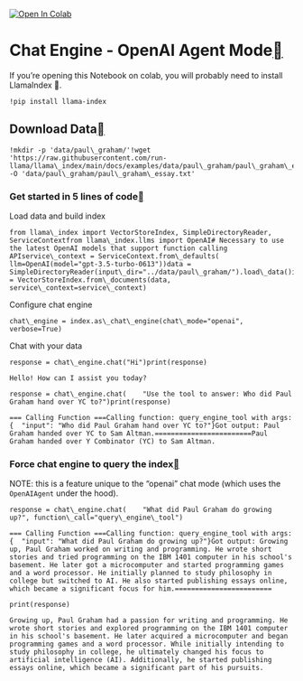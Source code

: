 [![Open In Colab](https://colab.research.google.com/assets/colab-badge.svg)](https://colab.research.google.com/github/jerryjliu/llama_index/blob/main/docs/examples/chat_engine/chat_engine_openai.ipynb)

Chat Engine - OpenAI Agent Mode[](#chat-engine-openai-agent-mode "Permalink to this heading")
==============================================================================================

If you’re opening this Notebook on colab, you will probably need to install LlamaIndex 🦙.


```
!pip install llama-index
```
Download Data[](#download-data "Permalink to this heading")
------------------------------------------------------------


```
!mkdir -p 'data/paul\_graham/'!wget 'https://raw.githubusercontent.com/run-llama/llama\_index/main/docs/examples/data/paul\_graham/paul\_graham\_essay.txt' -O 'data/paul\_graham/paul\_graham\_essay.txt'
```
### Get started in 5 lines of code[](#get-started-in-5-lines-of-code "Permalink to this heading")

Load data and build index


```
from llama\_index import VectorStoreIndex, SimpleDirectoryReader, ServiceContextfrom llama\_index.llms import OpenAI# Necessary to use the latest OpenAI models that support function calling APIservice\_context = ServiceContext.from\_defaults(    llm=OpenAI(model="gpt-3.5-turbo-0613"))data = SimpleDirectoryReader(input\_dir="../data/paul\_graham/").load\_data()index = VectorStoreIndex.from\_documents(data, service\_context=service\_context)
```
Configure chat engine


```
chat\_engine = index.as\_chat\_engine(chat\_mode="openai", verbose=True)
```
Chat with your data


```
response = chat\_engine.chat("Hi")print(response)
```

```
Hello! How can I assist you today?
```

```
response = chat\_engine.chat(    "Use the tool to answer: Who did Paul Graham hand over YC to?")print(response)
```

```
=== Calling Function ===Calling function: query_engine_tool with args: {  "input": "Who did Paul Graham hand over YC to?"}Got output: Paul Graham handed over YC to Sam Altman.========================Paul Graham handed over Y Combinator (YC) to Sam Altman.
```
### Force chat engine to query the index[](#force-chat-engine-to-query-the-index "Permalink to this heading")

NOTE: this is a feature unique to the “openai” chat mode (which uses the `OpenAIAgent` under the hood).


```
response = chat\_engine.chat(    "What did Paul Graham do growing up?", function\_call="query\_engine\_tool")
```

```
=== Calling Function ===Calling function: query_engine_tool with args: {  "input": "What did Paul Graham do growing up?"}Got output: Growing up, Paul Graham worked on writing and programming. He wrote short stories and tried programming on the IBM 1401 computer in his school's basement. He later got a microcomputer and started programming games and a word processor. He initially planned to study philosophy in college but switched to AI. He also started publishing essays online, which became a significant focus for him.========================
```

```
print(response)
```

```
Growing up, Paul Graham had a passion for writing and programming. He wrote short stories and explored programming on the IBM 1401 computer in his school's basement. He later acquired a microcomputer and began programming games and a word processor. While initially intending to study philosophy in college, he ultimately changed his focus to artificial intelligence (AI). Additionally, he started publishing essays online, which became a significant part of his pursuits.
```

